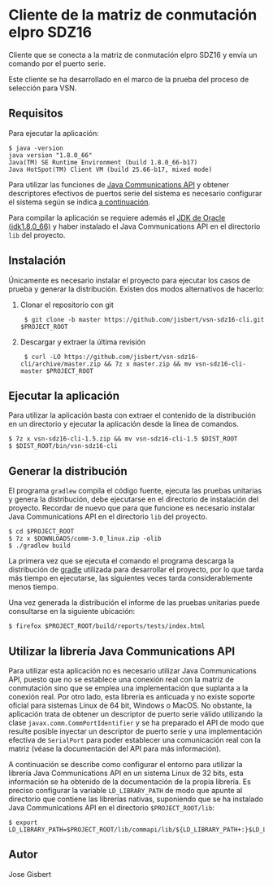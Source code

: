 # Cliente de la matriz de conmutación elpro SDZ16

Cliente que se conecta a la matriz de conmutación elpro SDZ16 y envía un comando por el puerto serie.

Este cliente se ha desarrollado en el marco de la prueba del proceso de selección para VSN.

## Requisitos

Para ejecutar la aplicación:

    $ java -version
    java version "1.8.0_66"
    Java(TM) SE Runtime Environment (build 1.8.0_66-b17)
    Java HotSpot(TM) Client VM (build 25.66-b17, mixed mode)

Para utilizar las funciones de [Java Communications API](http://www.oracle.com/technetwork/java/javasebusiness/downloads/java-archive-downloads-misc-419423.html) y obtener descriptores efectivos de puertos serie del sistema es necesario configurar el sistema según se indica [a continuación](#javax-comm).

Para compilar la aplicación se requiere además el [JDK de Oracle (jdk1.8.0_66)](http://www.oracle.com/technetwork/java/javase/downloads/index.html) y haber instalado el Java Communications API en el directorio `lib` del proyecto.

## Instalación

Únicamente es necesario instalar el proyecto para ejecutar los casos de prueba y generar la distribución. Existen dos modos alternativos de hacerlo:

1. Clonar el repositorio con git

        $ git clone -b master https://github.com/jisbert/vsn-sdz16-cli.git $PROJECT_ROOT

2. Descargar y extraer la última revisión

        $ curl -LO https://github.com/jisbert/vsn-sdz16-cli/archive/master.zip && 7z x master.zip && mv vsn-sdz16-cli-master $PROJECT_ROOT

## Ejecutar la aplicación

Para utilizar la aplicación basta con extraer el contenido de la distribución en un directorio y ejecutar la aplicación desde la línea de comandos.

    $ 7z x vsn-sdz16-cli-1.5.zip && mv vsn-sdz16-cli-1.5 $DIST_ROOT
    $ $DIST_ROOT/bin/vsn-sdz16-cli

## Generar la distribución

El programa `gradlew` compila el código fuente, ejecuta las pruebas unitarias y genera la distribución, debe ejecutarse en el directorio de instalación del proyecto. Recordar de nuevo que para que funcione es necesario instalar Java Communications API en el directorio `lib` del proyecto.

    $ cd $PROJECT_ROOT
    $ 7z x $DOWNLOADS/comm-3.0_linux.zip -olib
    $ ./gradlew build

La primera vez que se ejecuta el comando el programa descarga la distribución de [gradle](http://gradle.org/) utilizada para desarrollar el proyecto, por lo que tarda más tiempo en ejecutarse, las siguientes veces tarda considerablemente menos tiempo.

Una vez generada la distribución el informe de las pruebas unitarias puede consultarse en la siguiente ubicación:

    $ firefox $PROJECT_ROOT/build/reports/tests/index.html

## Utilizar la librería Java Communications API<a name="javax-comm"></a>

Para utilizar esta aplicación no es necesario utilizar Java Communications API, puesto que no se establece una conexión real con la matriz de conmutación sino que se emplea una implementación que suplanta a la conexión real. Por otro lado, esta librería es anticuada y no existe soporte oficial para sistemas Linux de 64 bit, Windows o MacOS. No obstante, la aplicación trata de obtener un descriptor de puerto serie válido utilizando la clase `javax.comm.CommPortIdentifier` y se ha preparado el API de modo que resulte posible inyectar un descriptor de puerto serie y una implementación efectiva de `SerialPort` para poder establecer una comunicación real con la matriz (véase la documentación del API para más información).

A continuación se describe como configurar el entorno para utilizar la librería Java Communications API en un sistema Linux de 32 bits, esta información se ha obtenido de la documentación de la propia librería. Es preciso configurar la variable `LD_LIBRARY_PATH` de modo que apunte al directorio que contiene las librerías nativas, suponiendo que se ha instalado Java Communications API en el directorio `$PROJECT_ROOT/lib`:

    $ export LD_LIBRARY_PATH=$PROJECT_ROOT/lib/commapi/lib/${LD_LIBRARY_PATH+:}$LD_LIBRARY_PATH

## Autor

Jose Gisbert
